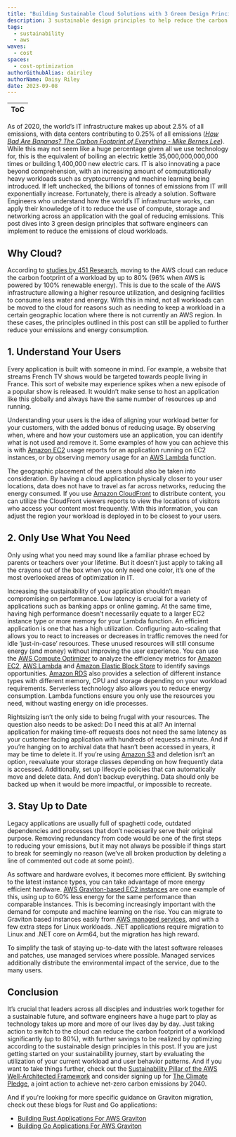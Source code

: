 ```yaml
---
title: "Building Sustainable Cloud Solutions with 3 Green Design Principles"
description: 3 sustainable design principles to help reduce the carbon footprint of your cloud workloads.
tags:
  - sustainability
  - aws
waves:
  - cost
spaces:
  - cost-optimization
authorGithubAlias: dairiley
authorName: Daisy Riley
date: 2023-09-08
---
```


|ToC|
|---|

As of 2020, the world’s IT infrastructure makes up about 2.5% of all emissions, with data centers contributing to 0.25% of all emissions ([*How Bad Are Bananas? The Carbon Footprint of Everything* *- Mike Bernes Lee*](https://www.amazon.co.uk/How-Bad-are-Bananas-Everything/dp/1846688914)). While this may not seem like a huge percentage given all we use technology for, this is the equivalent of boiling an electric kettle 35,000,000,000,000 times or building 1,400,000 new electric cars. IT is also innovating a pace beyond comprehension, with an increasing amount of computationally heavy workloads such as cryptocurrency and machine learning being introduced. If left unchecked, the billions of tonnes of emissions from IT will exponentially increase.
Fortunately, there is already a solution. Software Engineers who understand how the world’s IT infrastructure works, can apply their knowledge of it to reduce the use of compute, storage and networking across an application with the goal of reducing emissions. This post dives into 3 green design principles that software engineers can implement to reduce the emissions of cloud workloads.

## Why Cloud?

According to [studies by 451 Research](https://aws.amazon.com/sustainability/resources/?sc_channel=el&sc_campaign=costwave&sc_content=building-sustainable-cloud-solutions-with-3-green-design-principles&sc_geo=mult&sc_country=mult&sc_outcome=acq), moving to the AWS cloud can reduce the carbon footprint of a workload by up to 80% (96% when AWS is powered by 100% renewable energy). This is due to the scale of the AWS infrastructure allowing a higher resource utilization, and designing facilities to consume less water and energy. With this in mind, not all workloads can be moved to the cloud for reasons such as needing to keep a workload in a certain geographic location where there is not currently an AWS region. In these cases, the principles outlined in this post can still be applied to further reduce your emissions and energy consumption.

## 1. Understand Your Users

Every application is built with someone in mind. For example, a website that streams French TV shows would be targeted towards people living in France. This sort of website may experience spikes when a new episode of a popular show is released. It wouldn’t make sense to host an application like this globally and always have the same number of resources up and running.

Understanding your users is the idea of aligning your workload better for your customers, with the added bonus of reducing usage. By observing when, where and how your customers use an application, you can identify what is not used and remove it.  Some examples of how you can achieve this is with [Amazon EC2](https://aws.amazon.com/ec2/?sc_channel=el&sc_campaign=costwave&sc_content=building-sustainable-cloud-solutions-with-3-green-design-principles&sc_geo=mult&sc_country=mult&sc_outcome=acq) usage reports for an application running on EC2 instances, or by observing memory usage for an [AWS Lambda](https://aws.amazon.com/lambda/?sc_channel=el&sc_campaign=costwave&sc_content=building-sustainable-cloud-solutions-with-3-green-design-principles&sc_geo=mult&sc_country=mult&sc_outcome=acq) function.

The geographic placement of the users should also be taken into consideration. By having a cloud application physically closer to your user locations, data does not have to travel as far across networks, reducing the energy consumed. If you use [Amazon CloudFront](https://aws.amazon.com/cloudfront/?sc_channel=el&sc_campaign=costwave&sc_content=building-sustainable-cloud-solutions-with-3-green-design-principles&sc_geo=mult&sc_country=mult&sc_outcome=acq) to distribute content, you can utilize the CloudFront viewers reports to view the locations of visitors who access your content most frequently. With this information, you can adjust the region your workload is deployed in to be closest to your users.

## 2. Only Use What You Need

Only using what you need may sound like a familiar phrase echoed by parents or teachers over your lifetime. But it doesn’t just apply to taking all the crayons out of the box when you only need one color, it’s one of the most overlooked areas of optimization in IT.

Increasing the sustainability of your application shouldn’t mean compromising on performance. Low latency is crucial for a variety of applications such as banking apps or online gaming. At the same time, having high performance doesn’t necessarily equate to a larger EC2 instance type or more memory for your Lambda function. An efficient application is one that has a high utilization. Configuring auto-scaling that allows you to react to increases or decreases in traffic removes the need for idle ‘just-in-case’ resources. These unused resources will still consume energy (and money) without improving the user experience. You can use the [AWS Compute Optimizer](https://aws.amazon.com/compute-optimizer/?sc_channel=el&sc_campaign=costwave&sc_content=building-sustainable-cloud-solutions-with-3-green-design-principles&sc_geo=mult&sc_country=mult&sc_outcome=acq) to analyze the efficiency metrics for [Amazon EC2](https://aws.amazon.com/ec2/?sc_channel=el&sc_campaign=costwave&sc_content=building-sustainable-cloud-solutions-with-3-green-design-principles&sc_geo=mult&sc_country=mult&sc_outcome=acq), [AWS Lambda](https://aws.amazon.com/lambda/?sc_channel=el&sc_campaign=costwave&sc_content=building-sustainable-cloud-solutions-with-3-green-design-principles&sc_geo=mult&sc_country=mult&sc_outcome=acq) and [Amazon Elastic Block Store](https://aws.amazon.com/ebs/?sc_channel=el&sc_campaign=costwave&sc_content=building-sustainable-cloud-solutions-with-3-green-design-principles&sc_geo=mult&sc_country=mult&sc_outcome=acq) to identify savings opportunities. [Amazon RDS](https://aws.amazon.com/rds/?sc_channel=el&sc_campaign=costwave&sc_content=building-sustainable-cloud-solutions-with-3-green-design-principles&sc_geo=mult&sc_country=mult&sc_outcome=acq) also provides a selection of different instance types with different memory, CPU and storage depending on your workload requirements.
Serverless technology also allows you to reduce energy consumption. Lambda functions ensure you only use the resources you need, without wasting energy on idle processes.

Rightsizing isn’t the only side to being frugal with your resources. The question also needs to be asked: Do I need this at all? An internal application for making time-off requests does not need the same latency as your customer facing application with hundreds of requests a minute. And if you’re hanging on to archival data that hasn’t been accessed in years, it may be time to delete it. If you’re using [Amazon S3](https://aws.amazon.com/s3/?sc_channel=el&sc_campaign=costwave&sc_content=building-sustainable-cloud-solutions-with-3-green-design-principles&sc_geo=mult&sc_country=mult&sc_outcome=acq) and deletion isn’t an option, reevaluate your storage classes depending on how frequently data is accessed. Additionally, set up lifecycle policies that can automatically move and delete data. And don’t backup everything. Data should only be backed up when it would be more impactful, or impossible to recreate.

## 3. Stay Up to Date

Legacy applications are usually full of spaghetti code, outdated dependencies and processes that don’t necessarily serve their original purpose. Removing redundancy from code would be one of the first steps to reducing your emissions, but it may not always be possible if things start to break for seemingly no reason (we’ve all broken production by deleting a line of commented out code at some point).

As software and hardware evolves, it becomes more efficient. By switching to the latest instance types, you can take advantage of more energy efficient hardware. [AWS Graviton-based EC2 instances](https://aws.amazon.com/ec2/graviton/?sc_channel=el&sc_campaign=costwave&sc_content=building-sustainable-cloud-solutions-with-3-green-design-principles&sc_geo=mult&sc_country=mult&sc_outcome=acq) are one example of this, using up to 60% less energy for the same performance than comparable instances. This is becoming increasingly important with the demand for compute and machine learning on the rise. You can migrate to Graviton based instances easily from [AWS managed services](https://aws.amazon.com/managed-services/?sc_channel=el&sc_campaign=costwave&sc_content=building-sustainable-cloud-solutions-with-3-green-design-principles&sc_geo=mult&sc_country=mult&sc_outcome=acq), and with a few extra steps for Linux workloads. .NET applications require migration to Linux and .NET core on Arm64, but the migration has high reward.

To simplify the task of staying up-to-date with the latest software releases and patches, use managed services where possible. Managed services additionally distribute the environmental impact of the service, due to the many users.

## Conclusion

It’s crucial that leaders across all disciples and industries work together for a sustainable future, and software engineers have a huge part to play as technology takes up more and more of our lives day by day. Just taking action to switch to the cloud can reduce the carbon footprint of a workload significantly (up to 80%), with further savings to be realized by optimizing according to the sustainable design principles in this post. If you are just getting started on your sustainability journey, start by evaluating the utilization of your current workload and user behavior patterns. And if you want to take things further, check out the [Sustainability Pillar of the AWS Well-Architected Framework](https://docs.aws.amazon.com/wellarchitected/latest/sustainability-pillar/sustainability-pillar.html?sc_channel=el&sc_campaign=costwave&sc_content=building-sustainable-cloud-solutions-with-3-green-design-principles&sc_geo=mult&sc_country=mult&sc_outcome=acq) and consider signing up for [The Climate Pledge](https://www.theclimatepledge.com/), a joint action to achieve net-zero carbon emissions by 2040.

And if you're looking for more specific guidance on Graviton migration, check out these blogs for Rust and Go applications:

- [Building Rust Applications For AWS Graviton](/tutorials/building-rust-applications-for-aws-graviton)
- [Building Go Applications For AWS Graviton](/tutorials/building-go-applications-for-aws-graviton)
